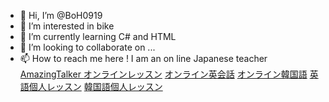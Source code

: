 - 👋 Hi, I’m @BoH0919
- 👀 I’m interested in bike
- 🌱 I’m currently learning C# and HTML
- 💞️ I’m looking to collaborate on ...
- 📫 How to reach me here ! I am an on line Japanese teacher
<a href="https://jp.amazingtalker.com ">AmazingTalker オンラインレッスン</a>
<a href="https://jp.amazingtalker.com/tutors/english">オンライン英会話</a>
<a href="https://jp.amazingtalker.com/tutors/korean">オンライン韓国語</a>
<a href="https://jp.amazingtalker.com/tutors/english?offline=classes-near-me">英語個人レッスン</a>
<a href="https://jp.amazingtalker.com/tutors/korean?offline=classes-near-me">韓国語個人レッスン</a>


<!---
BoH0919/BoH0919 is a ✨ special ✨ repository because its `README.md` (this file) appears on your GitHub profile.
You can click the Preview link to take a look at your changes.
--->
